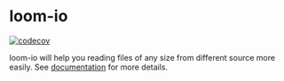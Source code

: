 # loom-io

[![codecov](https://codecov.io/gh/cotton-coding/loom/graph/badge.svg?token=HA5N9V34OE)](https://codecov.io/gh/cotton-coding/loom)

loom-io will help you reading files of any size from different source more easily. See [documentation](https://loom-io.cotton-coding.com) for more details.
